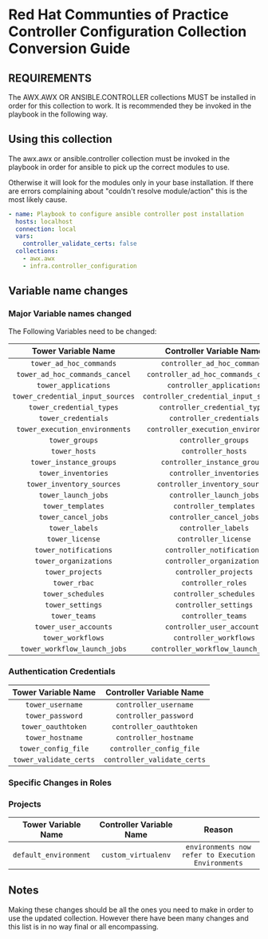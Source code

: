 # Red Hat Communties of Practice Controller Configuration Collection Conversion Guide

## REQUIREMENTS

The AWX.AWX OR ANSIBLE.CONTROLLER collections MUST be installed in order for this collection to work. It is recommended they be invoked in the playbook in the following way.

## Using this collection

The awx.awx or ansible.controller collection must be invoked in the playbook in order for ansible to pick up the correct modules to use.

Otherwise it will look for the modules only in your base installation. If there are errors complaining about "couldn't resolve module/action" this is the most likely cause.

```yaml
- name: Playbook to configure ansible controller post installation
  hosts: localhost
  connection: local
  vars:
    controller_validate_certs: false
  collections:
    - awx.awx
    - infra.controller_configuration
```

## Variable name changes

### Major Variable names changed

The Following Variables need to be changed:

|Tower Variable Name|Controller Variable Name|
|:---:|:---:|
|`tower_ad_hoc_commands`|`controller_ad_hoc_commands`|
|`tower_ad_hoc_commands_cancel`|`controller_ad_hoc_commands_cancel`|
|`tower_applications`|`controller_applications`|
|`tower_credential_input_sources`|`controller_credential_input_sources`|
|`tower_credential_types`|`controller_credential_types`|
|`tower_credentials`|`controller_credentials`|
|`tower_execution_environments`|`controller_execution_environments`|
|`tower_groups`|`controller_groups`|
|`tower_hosts`|`controller_hosts`|
|`tower_instance_groups`|`controller_instance_groups`|
|`tower_inventories`|`controller_inventories`|
|`tower_inventory_sources`|`controller_inventory_sources`|
|`tower_launch_jobs`|`controller_launch_jobs`|
|`tower_templates`|`controller_templates`|
|`tower_cancel_jobs`|`controller_cancel_jobs`|
|`tower_labels`|`controller_labels`|
|`tower_license`|`controller_license`|
|`tower_notifications`|`controller_notifications`|
|`tower_organizations`|`controller_organizations`|
|`tower_projects`|`controller_projects`|
|`tower_rbac`|`controller_roles`|
|`tower_schedules`|`controller_schedules`|
|`tower_settings`|`controller_settings`|
|`tower_teams`|`controller_teams`|
|`tower_user_accounts`|`controller_user_accounts`|
|`tower_workflows`|`controller_workflows`|
|`tower_workflow_launch_jobs`|`controller_workflow_launch_jobs`|

### Authentication Credentials

|Tower Variable Name|Controller Variable Name|
|:---:|:---:|
|`tower_username`|`controller_username`|
|`tower_password`|`controller_password`|
|`tower_oauthtoken`|`controller_oauthtoken`|
|`tower_hostname`|`controller_hostname`|
|`tower_config_file`|`controller_config_file`|
|`tower_validate_certs`|`controller_validate_certs`|

### Specific Changes in Roles

### Projects

|Tower Variable Name|Controller Variable Name|Reason|
|:---:|:---:|:---:|
|`default_environment`|`custom_virtualenv`|`environments now refer to Execution Environments`|

## Notes

Making these changes should be all the ones you need to make in order to use the updated collection.
However there have been many changes and this list is in no way final or all encompassing.
